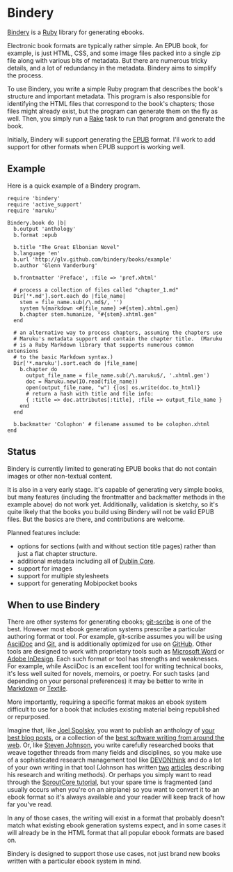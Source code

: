 # Bindery

[Bindery][] is a [Ruby][] library for generating ebooks.

Electronic book formats are typically rather simple.
An EPUB book, for example, is just HTML, CSS, and some image files packed into a single zip file along with various bits of metadata.
But there are numerous tricky details, and a lot of redundancy in the metadata.
Bindery aims to simplify the process.

To use Bindery, you write a simple Ruby program that describes the book's structure and important metadata.
This program is also responsible for identifying the HTML files that correspond to the book's chapters; those files might already exist, but the program can generate them on the fly as well.
Then, you simply run a [Rake][] task to run that program and generate the book.

Initially, Bindery will support generating the [EPUB][] format.
I'll work to add support for other formats when EPUB support is working well.

## Example

Here is a quick example of a Bindery program.

    require 'bindery'
    require 'active_support'
    require 'maruku'
    
    Bindery.book do |b|
      b.output 'anthology'
      b.format :epub
      
      b.title "The Great Elbonian Novel"
      b.language 'en'
      b.url 'http://glv.github.com/bindery/books/example'
      b.author 'Glenn Vanderburg'
      
      b.frontmatter 'Preface', :file => 'pref.xhtml'
      
      # process a collection of files called "chapter_1.md"
      Dir['*.md'].sort.each do |file_name|
        stem = file_name.sub(/\.md$/, '')
        system %{markdown <#{file_name} >#{stem}.xhtml.gen}
        b.chapter stem.humanize, "#{stem}.xhtml.gen"
      end
      
      # an alternative way to process chapters, assuming the chapters use
      # Maruku's metadata support and contain the chapter title.  (Maruku
      # is a Ruby Markdown library that supports numerous common extensions
      # to the basic Markdown syntax.)
      Dir['*.maruku'].sort.each do |file_name|
        b.chapter do
          output_file_name = file_name.sub(/\.maruku$/, '.xhtml.gen')
          doc = Maruku.new(IO.read(file_name))
          open(output_file_name, "w") {|os| os.write(doc.to_html)}
          # return a hash with title and file info:
          { :title => doc.attributes[:title], :file => output_file_name }
        end
      end
      
      b.backmatter 'Colophon' # filename assumed to be colophon.xhtml
    end
    
## Status

Bindery is currently limited to generating EPUB books that do not contain images or other non-textual content.

It is also in a very early stage.
It's capable of generating very simple books, but many features (including the frontmatter and backmatter methods in the example above) do not work yet.
Additionally, validation is sketchy, so it's quite likely that the books you build using Bindery will not be valid EPUB files.
But the basics are there, and contributions are welcome.

Planned features include:

* options for sections (with and without section title pages) rather than just a flat chapter structure.
* additional metadata including all of [Dublin Core][].
* support for images
* support for multiple stylesheets
* support for generating Mobipocket books

## When to use Bindery

There are other systems for generating ebooks; [git-scribe][] is one of the best.
However most ebook generation systems prescribe a particular authoring format or tool.
For example, git-scribe assumes you will be using [AsciiDoc][] and [Git][], and is additionally optimized for use on [GitHub][].
Other tools are designed to work with proprietary tools such as [Microsoft Word][] or [Adobe InDesign][].
Each such format or tool has strengths and weaknesses.
For example, while AsciiDoc is an excellent tool for writing technical books, it's less well suited for novels, memoirs, or poetry.
For such tasks (and depending on your personal preferences) it may be better to write in [Markdown][] or [Textile][].

More importantly, requiring a specific format makes an ebook system difficult to use for a book that includes existing material being republished or repurposed.

Imagine that, like [Joel Spolsky][], you want to publish an anthology of [your best blog posts][joel on software], or a collection of the [best software writing from around the web][best software writing].
Or, like [Steven Johnson][], you write carefully researched books that weave together threads from many fields and disciplines, so you make use of a sophisticated research management tool like [DEVONthink][] and do a lot of your own writing in that tool (Johnson has written [two][johnson dt1] [articles][johnson dt2] describing his research and writing methods).
Or perhaps you simply want to read through the [SproutCore tutorial][], but your spare time is fragmented (and usually occurs when you're on an airplane) so you want to convert it to an ebook format so it's always available and your reader will keep track of how far you've read.

In any of those cases, the writing will exist in a format that probably doesn't match what existing ebook generation systems expect, and in some cases it will already be in the HTML format that all popular ebook formats are based on.

Bindery is designed to support those use cases, not just brand new books written with a particular ebook system in mind.

[adobe indesign]: http://www.adobe.com/products/indesign.html
[asciidoc]: http://www.methods.co.nz/asciidoc/
[best software writing]: http://www.apress.com/9781590595008
[Bindery]: http://github.com/glv/bindery
[devonthink]: http://www.devon-technologies.com/products/devonthink/index.html
[dublin core]: http://dublincore.org/sm
[epub]: http://idpf.org/epub
[git]: http://git-scm.com/
[github]: http://github.com/
[git-scribe]: http://github.com/schacon/git-scribe
[joel on software]: http://www.apress.com/9781590593899
[joel spolsky]: http://www.joelonsoftware.com/AboutMe.html
[johnson dt1]: http://www.nytimes.com/2005/01/30/books/review/30JOHNSON.html?_r=1&oref=login
[johnson dt2]: http://boingboing.net/2009/01/27/diy-how-to-write-a-b.html
[markdown]: http://daringfireball.net/projects/markdown/
[microsoft word]: http://office.microsoft.com/word/
[rake]: http://rake.rubyforge.org/
[ruby]: http://ruby-lang.org/
[sproutcore tutorial]: http://wiki.sproutcore.com/w/page/12413071/Todos%C2%A0Intro
[steven johnson]: http://www.stevenberlinjohnson.com/
[textile]: http://www.textism.com/tools/textile/
